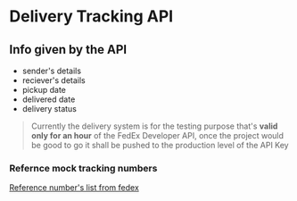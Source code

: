# Delivery Tracking API

## Info given by the API

- sender's details
- reciever's details
- pickup date
- delivered date
- delivery status

> Currently the delivery system is for the testing purpose that's **valid only for an hour** of the FedEx Developer API, once the project would be good to go it shall be pushed to the production level of the API Key

### Refernce mock tracking numbers

[Reference number's list from fedex](https://developer.fedex.com/api/en-in/guides/api-reference.html#mocktrackingnumbersforfedexexpressandfedexground)
